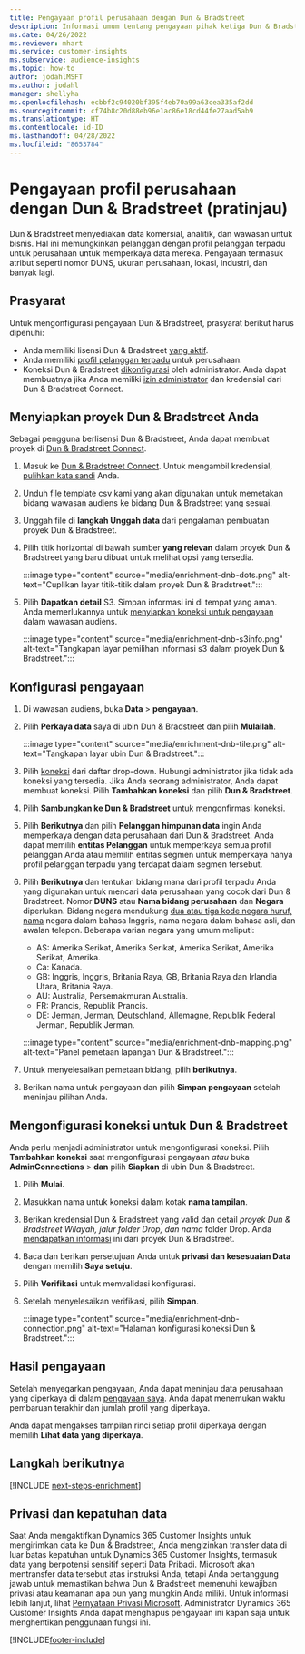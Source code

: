 ```yaml
---
title: Pengayaan profil perusahaan dengan Dun & Bradstreet
description: Informasi umum tentang pengayaan pihak ketiga Dun & Bradstreet.
ms.date: 04/26/2022
ms.reviewer: mhart
ms.service: customer-insights
ms.subservice: audience-insights
ms.topic: how-to
author: jodahlMSFT
ms.author: jodahl
manager: shellyha
ms.openlocfilehash: ecbbf2c94020bf395f4eb70a99a63cea335af2dd
ms.sourcegitcommit: cf74b8c20d88eb96e1ac86e18cd44fe27aad5ab9
ms.translationtype: HT
ms.contentlocale: id-ID
ms.lasthandoff: 04/28/2022
ms.locfileid: "8653784"
---
```

# <a name="enrichment-of-company-profiles-with-dun--bradstreet-preview"></a>Pengayaan profil perusahaan dengan Dun & Bradstreet (pratinjau)

Dun & Bradstreet menyediakan data komersial, analitik, dan wawasan untuk bisnis. Hal ini memungkinkan pelanggan dengan profil pelanggan terpadu untuk perusahaan untuk memperkaya data mereka. Pengayaan termasuk atribut seperti nomor DUNS, ukuran perusahaan, lokasi, industri, dan banyak lagi.

## <a name="prerequisites"></a>Prasyarat

Untuk mengonfigurasi pengayaan Dun & Bradstreet, prasyarat berikut harus dipenuhi:

- Anda memiliki lisensi Dun & Bradstreet [yang aktif](https://www.dnb.com/marketing/media/give-your-data-a-boost.html?source=microsoft_audience_insights).
- Anda memiliki [profil pelanggan terpadu](customer-profiles.md) untuk perusahaan.
- Koneksi Dun & Bradstreet [dikonfigurasi](connections.md) oleh administrator. Anda dapat membuatnya jika Anda memiliki [izin administrator](permissions.md#admin) dan kredensial dari Dun & Bradstreet Connect. 

## <a name="setting-up-your-dun--bradstreet-project"></a>Menyiapkan proyek Dun & Bradstreet Anda

Sebagai pengguna berlisensi Dun & Bradstreet, Anda dapat membuat proyek di [Dun & Bradstreet Connect](https://connect.dnb.com?lead_source=microsoft_audienceinsights). 


1. Masuk ke [Dun & Bradstreet Connect](https://connect.dnb.com?lead_source=microsoft_audienceinsights). Untuk mengambil kredensial, [pulihkan kata sandi](https://sso.dnb.com/signin/forgot-password?lead_source=microsoft_audienceinsights) Anda.

1. Unduh [file](https://c360devenrichment.blob.core.windows.net/mapping/DnBCIdatamapping.csv) template csv kami yang akan digunakan untuk memetakan bidang wawasan audiens ke bidang Dun & Bradstreet yang sesuai. 

1. Unggah file di **langkah Unggah data** dari pengalaman pembuatan proyek Dun & Bradstreet. 

1. Pilih titik horizontal di bawah sumber **yang relevan** dalam proyek Dun & Bradstreet yang baru dibuat untuk melihat opsi yang tersedia.

   :::image type="content" source="media/enrichment-dnb-dots.png" alt-text="Cuplikan layar titik-titik dalam proyek Dun & Bradstreet.":::

1. Pilih **Dapatkan detail** S3. Simpan informasi ini di tempat yang aman. Anda memerlukannya untuk [menyiapkan koneksi untuk pengayaan](#configure-a-connection-for-dun--bradstreet) dalam wawasan audiens. 

   :::image type="content" source="media/enrichment-dnb-s3info.png" alt-text="Tangkapan layar pemilihan informasi s3 dalam proyek Dun & Bradstreet.":::



## <a name="configure-the-enrichment"></a>Konfigurasi pengayaan

1. Di wawasan audiens, buka **Data** > **pengayaan**.

1. Pilih **Perkaya data** saya di ubin Dun & Bradstreet dan pilih **Mulailah**.

   :::image type="content" source="media/enrichment-dnb-tile.png" alt-text="Tangkapan layar ubin Dun & Bradstreet.":::

1. Pilih [koneksi](connections.md) dari daftar drop-down. Hubungi administrator jika tidak ada koneksi yang tersedia. Jika Anda seorang administrator, Anda dapat membuat koneksi. Pilih **Tambahkan koneksi** dan pilih **Dun & Bradstreet**. 

1. Pilih **Sambungkan ke Dun & Bradstreet** untuk mengonfirmasi koneksi.

1. Pilih **Berikutnya** dan pilih **Pelanggan himpunan data** ingin Anda memperkaya dengan data perusahaan dari Dun & Bradstreet. Anda dapat memilih **entitas Pelanggan** untuk memperkaya semua profil pelanggan Anda atau memilih entitas segmen untuk memperkaya hanya profil pelanggan terpadu yang terdapat dalam segmen tersebut.

1. Pilih **Berikutnya** dan tentukan bidang mana dari profil terpadu Anda yang digunakan untuk mencari data perusahaan yang cocok dari Dun & Bradstreet. Nomor **DUNS** atau **Nama bidang perusahaan** dan **Negara** diperlukan. Bidang negara mendukung [dua atau tiga kode negara huruf, nama](https://www.iso.org/iso-3166-country-codes.html) negara dalam bahasa Inggris, nama negara dalam bahasa asli, dan awalan telepon. Beberapa varian negara yang umum meliputi:

   * AS: Amerika Serikat, Amerika Serikat, Amerika Serikat, Amerika Serikat, Amerika.
   * Ca: Kanada.
   * GB: Inggris, Inggris, Britania Raya, GB, Britania Raya dan Irlandia Utara, Britania Raya.
   * AU: Australia, Persemakmuran Australia.
   * FR: Prancis, Republik Prancis.
   * DE: Jerman, Jerman, Deutschland, Allemagne, Republik Federal Jerman, Republik Jerman.

   :::image type="content" source="media/enrichment-dnb-mapping.png" alt-text="Panel pemetaan lapangan Dun & Bradstreet.":::

1. Untuk menyelesaikan pemetaan bidang, pilih **berikutnya**.

1. Berikan nama untuk pengayaan dan pilih **Simpan pengayaan** setelah meninjau pilihan Anda.


## <a name="configure-a-connection-for-dun--bradstreet"></a>Mengonfigurasi koneksi untuk Dun & Bradstreet 

Anda perlu menjadi administrator untuk mengonfigurasi koneksi. Pilih **Tambahkan koneksi** saat mengonfigurasi pengayaan *atau* buka **AdminConnections** > **dan** pilih **Siapkan** di ubin Dun & Bradstreet.

1. Pilih **Mulai**. 

1. Masukkan nama untuk koneksi dalam kotak **nama tampilan**.

1. Berikan kredensial Dun & Bradstreet yang valid dan detail *proyek Dun & Bradstreet Wilayah, jalur folder Drop, dan nama* folder Drop. Anda [mendapatkan informasi](#setting-up-your-dun--bradstreet-project) ini dari proyek Dun & Bradstreet.

1. Baca dan berikan persetujuan Anda untuk **privasi dan kesesuaian Data** dengan memilih **Saya setuju**.

1. Pilih **Verifikasi** untuk memvalidasi konfigurasi.

1. Setelah menyelesaikan verifikasi, pilih **Simpan**.
   
   :::image type="content" source="media/enrichment-dnb-connection.png" alt-text="Halaman konfigurasi koneksi Dun & Bradstreet.":::

## <a name="enrichment-results"></a>Hasil pengayaan

Setelah menyegarkan pengayaan, Anda dapat meninjau data perusahaan yang diperkaya di dalam [pengayaan saya](enrichment-hub.md). Anda dapat menemukan waktu pembaruan terakhir dan jumlah profil yang diperkaya.

Anda dapat mengakses tampilan rinci setiap profil diperkaya dengan memilih **Lihat data yang diperkaya**.

## <a name="next-steps"></a>Langkah berikutnya

[!INCLUDE [next-steps-enrichment](includes/next-steps-enrichment.md)]

## <a name="data-privacy-and-compliance"></a>Privasi dan kepatuhan data

Saat Anda mengaktifkan Dynamics 365 Customer Insights untuk mengirimkan data ke Dun & Bradstreet, Anda mengizinkan transfer data di luar batas kepatuhan untuk Dynamics 365 Customer Insights, termasuk data yang berpotensi sensitif seperti Data Pribadi. Microsoft akan mentransfer data tersebut atas instruksi Anda, tetapi Anda bertanggung jawab untuk memastikan bahwa Dun & Bradstreet memenuhi kewajiban privasi atau keamanan apa pun yang mungkin Anda miliki. Untuk informasi lebih lanjut, lihat [Pernyataan Privasi Microsoft](https://go.microsoft.com/fwlink/?linkid=396732).
Administrator Dynamics 365 Customer Insights Anda dapat menghapus pengayaan ini kapan saja untuk menghentikan penggunaan fungsi ini.


[!INCLUDE[footer-include](includes/footer-banner.md)]
